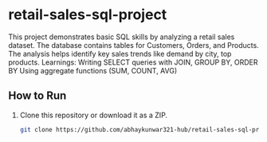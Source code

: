 # retail-sales-sql-project
This project demonstrates basic SQL skills by analyzing a retail sales dataset. The database contains tables for Customers, Orders, and Products. The analysis helps identify key sales trends like demand by city, top products.  Learnings:  Writing SELECT queries with JOIN, GROUP BY, ORDER BY  Using aggregate functions (SUM, COUNT, AVG) 
## How to Run

1. Clone this repository or download it as a ZIP.  
   ```bash
   git clone https://github.com/abhaykunwar321-hub/retail-sales-sql-project.git 
